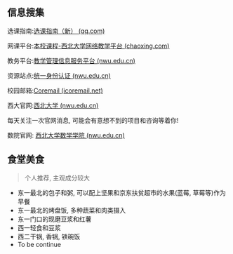 ## 信息搜集

选课指南:[选课指南（新） (qq.com)](https://docs.qq.com/sheet/DUEtOTmtSYmZaR3FT?tab=kuua77)

网课平台:[本校课程-西北大学网络教学平台 (chaoxing.com)](http://nwu.fanya.chaoxing.com/portal/courseNetwork/list?pageNum=1)

教务平台:[教学管理信息服务平台 (nwu.edu.cn)](http://jwgl.nwu.edu.cn/jwglxt/xtgl/login_slogin.html)

资源站点:[统一身份认证 (nwu.edu.cn)](https://webvpn.nwu.edu.cn/http/77726476706e69737468656265737421f1e2559434357a467b1ac7a28f406d30931cde528f/authserver/login?service=https%3A%2F%2Fwebvpn.nwu.edu.cn%2Flogin%3Fcas_login%3Dtrue)

校园邮箱:[Coremail (icoremail.net)](https://edu.icoremail.net/coremail/)

西大官网:[西北大学 (nwu.edu.cn)](https://www.nwu.edu.cn/)

每天关注一次官网消息, 可能会有意想不到的项目和咨询等着你!

数院官网: [西北大学数学学院 (nwu.edu.cn)](https://math.nwu.edu.cn/)

## 食堂美食

> 个人推荐, 主观成分较大

* 东一最北的包子和粥, 可以配上坚果和京东扶贫超市的水果(蓝莓, 草莓等)作为早餐
* 东一最北的烤盘饭, 多种蔬菜和肉类摄入
* 东一门口的现磨豆浆和红薯
* 西一轻食和豆浆
* 西二干锅, 香锅, 铁碗饭
* To be continue 